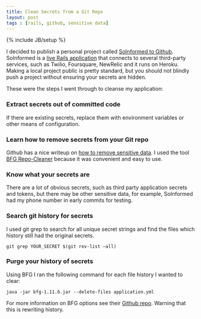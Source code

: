```yaml
---
title: Clean Secrets from a Git Repo
layout: post
tags : [rails, github, sensitive data]
---
```

{% include JB/setup %}

I decided to publish a personal project called [SoInformed to Github](https://github.com/bwillis/soinformed). SoInformed is a [live Rails application](https://soinformed.herokuapp.com) that connects to several third-party services, such as Twilio, Foursquare, NewRelic and it runs on Heroku. Making a local project public is pretty standard, but you should not blindly push a project without ensuring your secrets are hidden.

These were the steps I went through to cleanse my application:

### Extract secrets out of committed code

If there are existing secrets, replace them with environment variables or other means of configuration.

### Learn how to remove secrets from your Git repo
Github has a nice writeup on [how to remove sensitive data](https://help.github.com/articles/remove-sensitive-data). I used the tool [BFG Repo-Cleaner](https://rtyley.github.io/bfg-repo-cleaner/) because it was convenient and easy to use.

### Know what your secrets are
There are a lot of obvious secrets, such as third party application secrets and tokens, but there may be other sensitive data, for example,  SoInformed had my phone number in early commits for testing.

### Search git history for secrets
I used git grep to search for all unique secret strings and find the files which history still had the original secrets.

`git grep YOUR_SECRET $(git rev-list —all)`

### Purge your history of secrets
Using BFG I ran the following command for each file history I wanted to clear:

`java -jar bfg-1.11.6.jar --delete-files application.yml`

For more information on BFG options see their [Github repo](https://rtyley.github.io/bfg-repo-cleaner/). Warning that this is rewriting history.
